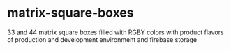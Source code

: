 # matrix-square-boxes
33 and 44 matrix square boxes filled with RGBY colors with product flavors of production and development environment and firebase storage
